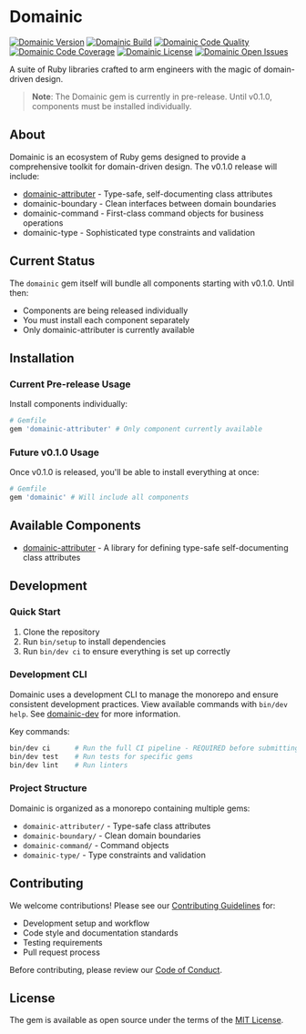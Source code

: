 # Domainic

[![Domainic Version](https://img.shields.io/badge/unreleased-orange?label=gem%20version&logo=rubygems&logoColor=white&logoSize=auto&style=for-the-badge)](https://rubygems.org/gems/domainic)
[![Domainic Build](https://img.shields.io/github/actions/workflow/status/domainic/domainic/build.yml?branch=main&style=for-the-badge&logo=githubactions&logoColor=white&logoSize=auto)](https://github.com/domainic/domainic/actions/workflows/build.yml)
[![Domainic Code Quality](https://img.shields.io/codacy/grade/17177dca4a76428c9422ceb8fb970271/main?style=for-the-badge&logo=codacy&logoSize=auto)](https://app.codacy.com/gh/domainic/domainic/dashboard)
[![Domainic Code Coverage](https://img.shields.io/codacy/coverage/17177dca4a76428c9422ceb8fb970271/main?style=for-the-badge&logo=codacy&logoSize=auto)](https://app.codacy.com/gh/domainic/domainic/coverage)
[![Domainic License](https://img.shields.io/github/license/domainic/domainic?logo=opensourceinitiative&logoColor=white&logoSize=auto&style=for-the-badge)](./LICENSE)
[![Domainic Open Issues](https://img.shields.io/github/issues-search/domainic/domainic?label=open%20issues&logo=github&logoSize=auto&query=is%3Aopen&color=red&style=for-the-badge)](https://github.com/domainic/domainic/issues?q=state%3Aopen)

A suite of Ruby libraries crafted to arm engineers with the magic of domain-driven design.

> **Note**: The Domainic gem is currently in pre-release. Until v0.1.0, components must be installed individually.

## About

Domainic is an ecosystem of Ruby gems designed to provide a comprehensive toolkit for domain-driven design. The v0.1.0
release will include:

* [domainic-attributer](https://github.com/domainic/domainic/tree/main/domainic-attributer) - Type-safe,
  self-documenting class attributes
* domainic-boundary - Clean interfaces between domain boundaries
* domainic-command - First-class command objects for business operations
* domainic-type - Sophisticated type constraints and validation

## Current Status

The `domainic` gem itself will bundle all components starting with v0.1.0. Until then:

* Components are being released individually
* You must install each component separately
* Only domainic-attributer is currently available

## Installation

### Current Pre-release Usage

Install components individually:

```ruby
# Gemfile
gem 'domainic-attributer' # Only component currently available
```

### Future v0.1.0 Usage

Once v0.1.0 is released, you'll be able to install everything at once:

```ruby
# Gemfile
gem 'domainic' # Will include all components
```

## Available Components

* [domainic-attributer](./domainic-attributer/README.md) - A library for defining type-safe self-documenting class
  attributes

## Development

### Quick Start

1. Clone the repository
2. Run `bin/setup` to install dependencies
3. Run `bin/dev ci` to ensure everything is set up correctly

### Development CLI

Domainic uses a development CLI to manage the monorepo and ensure consistent development practices. View available
commands with `bin/dev help`. See [domainic-dev](./domainic-dev/README.md) for more information.

Key commands:

```bash
bin/dev ci      # Run the full CI pipeline - REQUIRED before submitting PRs
bin/dev test    # Run tests for specific gems
bin/dev lint    # Run linters
```

### Project Structure

Domainic is organized as a monorepo containing multiple gems:

* `domainic-attributer/` - Type-safe class attributes
* `domainic-boundary/` - Clean domain boundaries
* `domainic-command/` - Command objects
* `domainic-type/` - Type constraints and validation

## Contributing

We welcome contributions! Please see our [Contributing Guidelines](./docs/CONTRIBUTING.md) for:

* Development setup and workflow
* Code style and documentation standards
* Testing requirements
* Pull request process

Before contributing, please review our [Code of Conduct](./docs/CODE_OF_CONDUCT.md).

## License

The gem is available as open source under the terms of the [MIT License](LICENSE).
